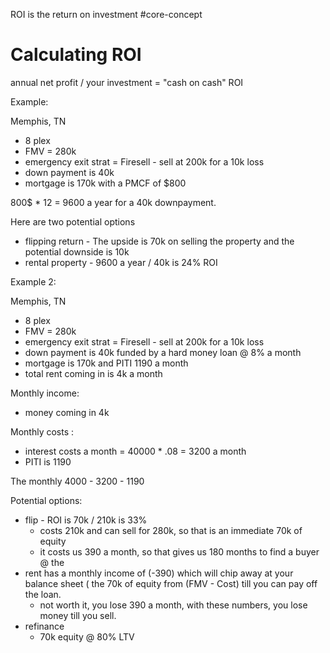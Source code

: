 ROI is the return on investment
#core-concept


# Calculating ROI
annual net profit / your investment = "cash on cash" ROI 

Example: 

Memphis, TN 

- 8 plex
- FMV = 280k
- emergency exit strat  = Firesell - sell at 200k for a 10k loss
- down payment is 40k
- mortgage is 170k with a PMCF of $800


800$ * 12 = 9600 a year for a 40k downpayment. 



Here are two potential options
 - flipping return - The upside is 70k on selling the property and the potential downside is 10k 
- rental property - 9600 a year / 40k is 24% ROI



Example 2: 

Memphis, TN 

- 8 plex
- FMV = 280k
- emergency exit strat  = Firesell - sell at 200k for a 10k loss
- down payment is 40k funded by a hard money loan @ 8% a month
- mortgage is 170k and PITI  1190 a month
- total rent coming in is 4k a month 


Monthly income:
- money coming in 4k 

Monthly costs :
- interest costs a month =  40000 * .08 = 3200 a month
- PITI is 1190


The monthly 4000 - 3200 - 1190



Potential options:
- flip - ROI is 70k / 210k is 33% 
	- costs 210k and can sell for 280k, so that is an immediate 70k of equity
	- it costs us 390 a month, so that gives us 180 months to find a buyer @ the 
- rent has a monthly income of (-390) which will chip away at your balance sheet ( the 70k of equity from (FMV - Cost) till you can pay off the loan. 
	- not worth it, you lose 390 a month, with these numbers, you lose money till you sell. 
- refinance 
	- 70k equity @ 80% LTV 











